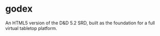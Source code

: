 # godex
An HTML5 version of the D&amp;D 5.2 SRD, built as the foundation for a full virtual tabletop platform.
